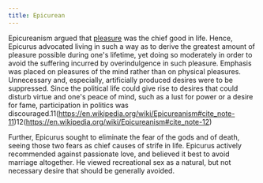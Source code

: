 ```yaml
---
title: Epicurean
---
```

Epicureanism argued that [pleasure](https://en.wikipedia.org/wiki/Pleasure) was the chief good in life. Hence, Epicurus advocated living in such a way as to derive the greatest amount of pleasure possible during one's lifetime, yet doing so moderately in order to avoid the suffering incurred by overindulgence in such pleasure. Emphasis was placed on pleasures of the mind rather than on physical pleasures. Unnecessary and, especially, artificially produced desires were to be suppressed. Since the political life could give rise to desires that could disturb virtue and one's peace of mind, such as a lust for power or a desire for fame, participation in politics was discouraged.11(https://en.wikipedia.org/wiki/Epicureanism#cite_note-11)12(https://en.wikipedia.org/wiki/Epicureanism#cite_note-12)

Further, Epicurus sought to eliminate the fear of the gods and of death, seeing those two fears as chief causes of strife in life. Epicurus actively recommended against passionate love, and believed it best to avoid marriage altogether. He viewed recreational sex as a natural, but not necessary desire that should be generally avoided.
